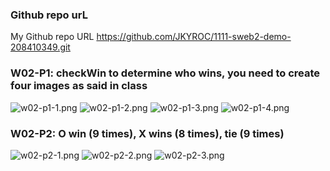 ### Github repo urL
My Github repo URL
https://github.com/JKYROC/1111-sweb2-demo-208410349.git
### W02-P1: checkWin to determine who wins, you need to create four images as said in class

![w02-p1-1.png](https://skhsjlwrhersyemrmkib.supabase.co/storage/v1/object/public/javascript/demo-208410349/w02-tictactoe/w02-p1-1.png)
![w02-p1-2.png](https://skhsjlwrhersyemrmkib.supabase.co/storage/v1/object/public/javascript/demo-208410349/w02-tictactoe/w02-p1-2.png)
![w02-p1-3.png](https://skhsjlwrhersyemrmkib.supabase.co/storage/v1/object/public/javascript/demo-208410349/w02-tictactoe/w02-p1-3.png)
![w02-p1-4.png](https://skhsjlwrhersyemrmkib.supabase.co/storage/v1/object/public/javascript/demo-208410349/w02-tictactoe/w02-p1-4.png)


### W02-P2: O win (9 times), X wins (8 times), tie (9 times)
![w02-p2-1.png](https://skhsjlwrhersyemrmkib.supabase.co/storage/v1/object/public/javascript/demo-208410349/w02-tictactoe/w02-p2-1.png)
![w02-p2-2.png](https://skhsjlwrhersyemrmkib.supabase.co/storage/v1/object/public/javascript/demo-208410349/w02-tictactoe/w02-p2-2.png)
![w02-p2-3.png](https://skhsjlwrhersyemrmkib.supabase.co/storage/v1/object/public/javascript/demo-208410349/w02-tictactoe/w02-p2-3.png)
```

```